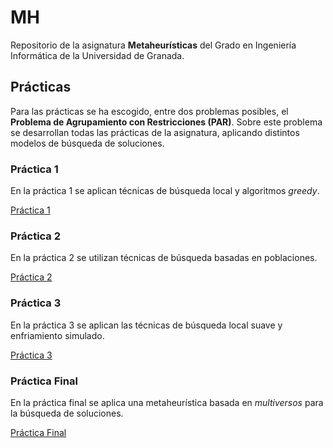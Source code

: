 # MH
Repositorio de la asignatura **Metaheurísticas** del Grado en Ingeniería Informática de la Universidad de Granada.



## Prácticas

Para las prácticas se ha escogido, entre dos problemas posibles, el **Problema de Agrupamiento con Restricciones (PAR)**. Sobre este problema se desarrollan todas las prácticas de la asignatura, aplicando distintos modelos de búsqueda de soluciones.



### Práctica 1

En la práctica 1 se aplican técnicas de búsqueda local y algoritmos *greedy*.

[Práctica 1](https://github.com/Alexmnzlms/MH/tree/master/Practicas/Practica1)



### Práctica 2

En la práctica 2 se utilizan técnicas de búsqueda basadas en poblaciones.

[Práctica 2](https://github.com/Alexmnzlms/MH/tree/master/Practicas/Practica2)



### Práctica 3

En la práctica 3 se aplican las técnicas de búsqueda local suave y enfriamiento simulado. 

[Práctica 3](https://github.com/Alexmnzlms/MH/tree/master/Practicas/Practica3)

### Práctica Final

En la práctica final se aplica una metaheurística basada en *multiversos* para la búsqueda de soluciones.

[Práctica Final](https://github.com/Alexmnzlms/MH/tree/master/Practicas/PracticaFinal)
